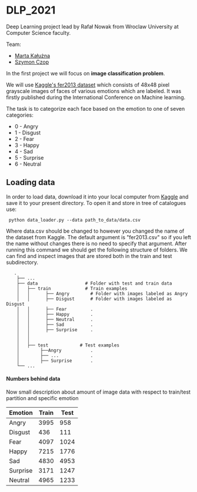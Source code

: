 # DLP_2021
Deep Learning project lead by Rafał Nowak from Wroclaw University at Computer Science faculty.

Team: 

* [Marta Kałużna](https://github.com/mkaluzna)
* [Szymon Czop](https://github.com/szymonczop) 

In the first project we will focus on __image classification problem__. 

We will use [Kaggle's fer2013 dataset](https://www.kaggle.com/c/challenges-in-representation-learning-facial-expression-recognition-challenge/data)
which consists of 48x48 pixel grayscale images of faces of various emotions which are labeled. It was firstly published during the International Conference on Machine learning.

The task is to categorize each face based on the emotion to one of seven categories:

* 0 - Angry
* 1 - Disgust 
* 2 - Fear 
* 3 - Happy
* 4 - Sad
* 5 - Surprise 
* 6 - Neutral  

## Loading data 
In order to load data, download it into your local computer from [Kaggle](https://www.kaggle.com/c/challenges-in-representation-learning-facial-expression-recognition-challenge/data)
and save it to your present directory. To open it and store in tree of catalogues use:

``` python data_loader.py --data path_to_data/data.csv```

Where data.csv should be changed to however you changed the name of the dataset from Kaggle.
The default argument is "fer2013.csv" so if you left the name without changes there is no need to specify that argument.
After running this command we should get the following structure of folders.
We can find and inspect images that are stored both in the train and test subdirectory.

```
   .
    ├── ...
    ├── data                  # Folder with test and train data   
    │   ├── train             # Train examples 
    │   │      ├── Angry        # Folder with images labeled as Angry
    │   │      ├── Disgust      # Folder with images labeled as Disgust
    │   │      ├── Fear         .  
    │   │      ├── Happy        .
    │   │      ├── Neutral      .
    │   │      ├── Sad          .
    │   │      ├── Surprise     .
    │   │      
    │   │        
    │   ├── test            # Test examples 
    │        ├──Angry           .
    │        ├── ...            .
    │        ├── Surprise       .  
    └── ...
```
#### Numbers behind data
Now small description about amount of image data with respect to train/test partition and specific emotion 

Emotion | Train| Test
------------ | ------------- | -------------
Angry | 3995 | 958
Disgust | 436| 111
Fear | 4097 | 1024
Happy | 7215 | 1776
Sad | 4830 | 4953
Surprise | 3171 | 1247
Neutral |4965 | 1233